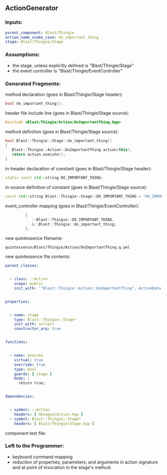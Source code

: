 ## ActionGenerator

### Inputs:

```yml
parent_component: Blast/Thingie
action_name_snake_case: do_important_thing
stage: Blast/Thingie/Stage
```

### Assumptions:

- the stage, unless explicitly defined is "Blast/Thingie/Stage"
- the event controller is "Blast/Thingie/EventController"

### Generated Fragments:


method declaration (goes in Blast/Thingie/Stage header):
```cpp
bool do_important_thing();
```


header file include line  (goes in Blast/Thingie/Stage source):
```cpp
#include <Blast/Thingie/Action/DoImportantThing.hpp>
```


method definition   (goes in Blast/Thingie/Stage source):
```cpp
bool Blast::Thingie::Stage::do_important_thing()
{
   Blast::Thingie::Action::DoImportantThing action(this);
   return action.execute();
}
```



in-header declaration of constant (goes in Blast/Thingie/Stage header):
```cpp
static const std::string DO_IMPORTANT_THING;
```


in-source definition of constant (goes in Blast/Thingie/Stage source):
```cpp
const std::string Blast::Thingie::Stage::DO_IMPORTANT_THING = "DO_IMPORTANT_THING";
```


event_controller mapping (goes in Blast/Thingie/EventController):
```cpp
         {
            ::Blast::Thingie::DO_IMPORTANT_THING,
            &::Blast::Thingie::do_important_thing,
         },
```

new quintessence filename:
```
quintessence/Blast/Thingie/Action/DoImportantThing.q.yml
```

new quintessence file contents:
```yml
parent_classes:


  - class: ::Action
    scope: public
    init_with: '"Blast::Thingie::Action::DoImportantThing", ActionData()"'


properties:


  - name: stage
    type: Blast::Thingie::Stage*
    init_with: nullptr
    constructor_arg: true


functions:


  - name: execute
    virtual: true
    override: true
    type: bool
    guards: [ stage ]
    body: |
      return true;


dependencies:


  - symbol: ::Action
    headers: [ Hexagon/Action.hpp ]
  - symbol: Blast::Thingie::Stage*
    headers: [ Blast/Thingie/Stage.hpp ]
```

component test file:

### Left to the Programmer:

* keyboard command mapping
* reduction of properties, parameters, and arguments in action signature and at point of invocation in the stage's method.

